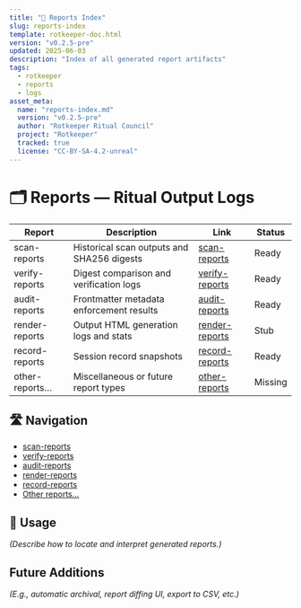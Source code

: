 ```yaml
---
title: "📑 Reports Index"
slug: reports-index
template: rotkeeper-doc.html
version: "v0.2.5-pre"
updated: 2025-06-03
description: "Index of all generated report artifacts"
tags:
  - rotkeeper
  - reports
  - logs
asset_meta:
  name: "reports-index.md"
  version: "v0.2.5-pre"
  author: "Rotkeeper Ritual Council"
  project: "Rotkeeper"
  tracked: true
  license: "CC-BY-SA-4.2-unreal"
---
```


# 🗂️ Reports — Ritual Output Logs

<!-- The council’s ledger of generated reports -->

| Report                  | Description                                      | Link                                     | Status   |
|-------------------------|--------------------------------------------------|------------------------------------------|----------|
| scan-reports            | Historical scan outputs and SHA256 digests       | [scan-reports](reports/scan-reports.html) | Ready    |
| verify-reports          | Digest comparison and verification logs          | [verify-reports](reports/verify-reports.html) | Ready    |
| audit-reports           | Frontmatter metadata enforcement results         | [audit-reports](reports/audit-reports.html) | Ready    |
| render-reports          | Output HTML generation logs and stats            | [render-reports](reports/render-reports.html) | Stub     |
| record-reports          | Session record snapshots                         | [record-reports](reports/record-reports.html) | Ready    |
| other-reports…          | Miscellaneous or future report types             | [other-reports](reports/index.html)      | Missing  |

## 🛣️ Navigation

<!-- Quick navigation to reports -->
- [scan-reports](reports/scan-reports.html)
- [verify-reports](reports/verify-reports.html)
- [audit-reports](reports/audit-reports.html)
- [render-reports](reports/render-reports.html)
- [record-reports](reports/record-reports.html)
- [Other reports…](reports/index.html)

## 🧭 Usage

*(Describe how to locate and interpret generated reports.)*

## Future Additions

*(E.g., automatic archival, report diffing UI, export to CSV, etc.)*